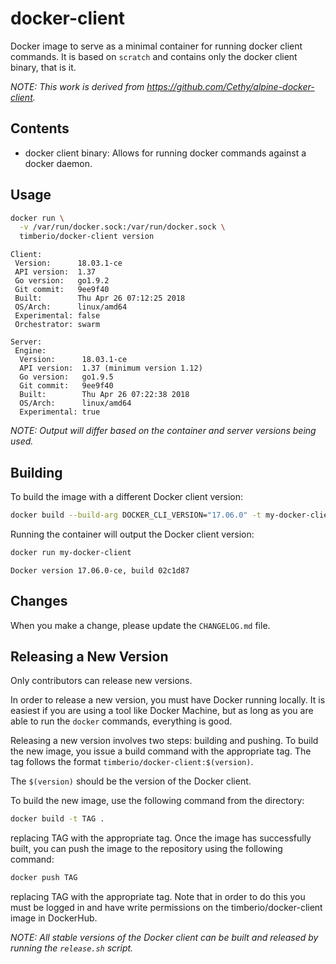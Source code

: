 # docker-client

Docker image to serve as a minimal container for running docker client commands.
It is based on `scratch` and contains only the docker client binary, that is it.

_NOTE: This work is derived from https://github.com/Cethy/alpine-docker-client._

## Contents

- docker client binary: Allows for running docker commands against a docker daemon.

## Usage

```bash
docker run \
  -v /var/run/docker.sock:/var/run/docker.sock \
  timberio/docker-client version
```

```text
Client:
 Version:      18.03.1-ce
 API version:  1.37
 Go version:   go1.9.2
 Git commit:   9ee9f40
 Built:        Thu Apr 26 07:12:25 2018
 OS/Arch:      linux/amd64
 Experimental: false
 Orchestrator: swarm

Server:
 Engine:
  Version:      18.03.1-ce
  API version:  1.37 (minimum version 1.12)
  Go version:   go1.9.5
  Git commit:   9ee9f40
  Built:        Thu Apr 26 07:22:38 2018
  OS/Arch:      linux/amd64
  Experimental: true
```

_NOTE: Output will differ based on the container and server versions being used._

## Building

To build the image with a different Docker client version:

```bash
docker build --build-arg DOCKER_CLI_VERSION="17.06.0" -t my-docker-client .
```

Running the container will output the Docker client version:

```bash
docker run my-docker-client
```

```text
Docker version 17.06.0-ce, build 02c1d87
```

## Changes

When you make a change, please update the `CHANGELOG.md` file.

## Releasing a New Version

Only contributors can release new versions.

In order to release a new version, you must have Docker running locally. It is
easiest if you are using a tool like Docker Machine, but as long as you are able
to run the `docker` commands, everything is good.

Releasing a new version involves two steps: building and pushing. To build the
new image, you issue a build command with the appropriate tag. The tag follows
the format `timberio/docker-client:$(version)`.

The `$(version)` should be the version of the Docker client.

To build the new image, use the following command from the directory:

```bash
docker build -t TAG .
```

replacing TAG with the appropriate tag. Once the image has successfully built,
you can push the image to the repository using the following command:

```bash
docker push TAG
```

replacing TAG with the appropriate tag. Note that in order to do this you must
be logged in and have write permissions on the timberio/docker-client image in
DockerHub.

_NOTE: All stable versions of the Docker client can be built and released by running
the `release.sh` script._
